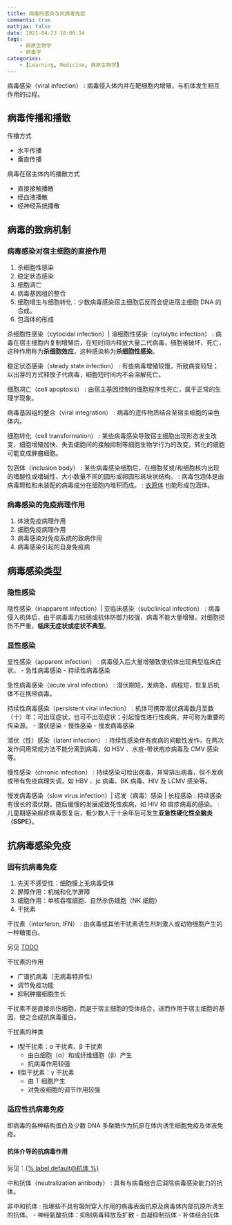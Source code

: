 ```yaml
---
title: 病毒的感染与抗病毒免疫
comments: true
mathjax: false
date: 2021-04-23 18:00:34
tags:
    - 病原生物学
    - 病毒学
categories:
    - [Learning, Medicine, 病原生物学]
---
```


病毒感染（viral infection）
: 病毒侵入体内并在靶细胞内增殖，与机体发生相互作用的过程。

<!-- more -->

## 病毒传播和播散

传播方式
- 水平传播
- 垂直传播

病毒在宿主体内的播散方式
- 直接接触播散
- 经血液播散
- 经神经系统播散

## 病毒的致病机制

### 病毒感染对宿主细胞的直接作用

1. 杀细胞性感染
2. 稳定状态感染
3. 细胞凋亡
4. 病毒基因组的整合
5. 细胞增生与细胞转化：少数病毒感染宿主细胞后反而会促进宿主细胞 DNA 的合成。
6. 包涵体的彤成

杀细胞性感染（cytocidal infection）| 溶细胞性感染（cytolytic infection）
: 病毒在宿主细胞内复制增殖后，在短时间内释放大量二代病毒，细胞被破坏、死亡，这种作用称为**杀细胞效应**，这种感染称为**杀细胞性感染**。

稳定状态感染（steady state infection）
: 有些病毒增殖较慢，所致病变较轻；以出芽的方式释放子代病毒，细胞短时间内不会溶解死亡。

细胞凋亡（cell apoptosis）
: 由宿主基因控制的细胞程序性死亡，属于正常的生理学现象。

病毒基因组的整合（viral integration）
: 病毒的遗传物质结合至宿主细胞的染色体内。

细胞转化（cell transformation）
: 某些病毒感染导致宿主细胞出现形态发生改变、细胞增殖加快、失去细胞间的接触抑制等细胞生物学行为的改变。转化的细胞可能变成肿瘤细胞。

包涵体（inclusion body）
: 某些病毒感染细胞后，在细胞浆或/和细胞核内出现的嗜酸性或嗜碱性、大小数量不同的圆形或卵圆形斑块状结构。
: 病毒包涵体是由病毒颗粒和未装配的病毒成分在细胞内堆积而成。
: <a href="{% post_path 衣原体 %}">衣原体</a> 也能形成包涵体。

### 病毒感染的免疫病理作用

1. 体液免疫病理作用
2. 细胞免疫病理作用
3. 病毒感染对免疫系统的致病作用
4. 病毒感染引起的自身免疫病

## 病毒感染类型

### 隐性感染

隐性感染（inapparent infection）| 亚临床感染（subclinical infection）
: 病毒侵入机体后，由于病毒毒力较弱或机体防御力较强，病毒不能大量增殖，对细胞损伤不严重，**临床无症状或症状不典型**。

### 显性感染

显性感染（apparent infection）
: 病毒侵入后大量增殖致使机体出现典型临床症状。
    - 急性病毒感染
    - 持续性病毒感染

急性病毒感染（acute viral infection）
: 潜伏期短，发病急，病程短，恢复后机体不在携带病毒。

持续性病毒感染（persistent viral infection）
: 机体可携带潜伏病毒数月至数（十）年；可出现症状，也可不出现症状；引起慢性进行性疾病，并可称为重要的传染源。
    - 潜伏感染
    - 慢性感染
    - 慢发病毒感染

潜伏（性）感染（latent infection）
: 持续性感染伴有疾病的间歇性发作，在两次发作间用常规方法不能分离到病毒，如 HSV 、水痘-带状疱疹病毒及 CMV 感染等。

慢性感染（chronic infection）
: 持续感染可检出病毒，并常排出病毒，但不发病或带有免疫病理失调，如 HBV 、jc 病毒、BK 病毒、HIV 及 LCMV 感染等。

慢发病毒感染（slow virus infection）| 迟发（病毒）感染 | 长程感染
: 持续感染有很长的潜伏期，随后缓慢的发展成致死性疾病，如 HIV 和 痲疹病毒的感染。
: 儿童期感染痲疹病毒恢复后，极少数人于十余年后可发生**亚急性硬化性全脑炎（SSPE）**。

## 抗病毒感染免疫

### 固有抗病毒免疫

1. 先天不感受性：细胞膜上无病毒受体
2. 屏障作用：机械和化学屏障
3. 细胞作用：单核吞噬细胞、自然杀伤细胞（NK 细胞）
4. 干扰素

干扰素（interferon, IFN）
: 由病毒或其他干扰素诱生剂刺激人或动物细胞产生的一种糖蛋白。

另见 <a href="{% post_path 细胞因子 %}#细胞">TODO</a>

干扰素的作用
- 广谱抗病毒（无病毒特异性）
- 调节免疫功能
- 抑制肿瘤细胞生长

干扰素不是直接杀伤细胞，而是于宿主细胞的受体结合，进而作用于宿主细胞的基因，使之合成抗病毒蛋白。

干扰素的种类
- Ⅰ型干扰素：α 干扰素、β 干扰素
    - 由白细胞（α）和成纤维细胞（β）产生
    - 抗病毒作用较强
- Ⅱ型干扰素：γ 干扰素
    - 由 T 细胞产生
    - 对免疫细胞的调节作用较强

### 适应性抗病毒免疫

即病毒的各种结构蛋白及少数 DNA 多聚酶作为抗原在体内诱生细胞免疫及体液免疫。

#### 抗体介导的抗病毒作用

另见：<a href="{% post_path 抗体 %}">{% label default@抗体 %}</a>

中和抗体（neutralization antibody）
: 具有与病毒结合后消除病毒感染能力的抗体。

非中和抗体
: 指哪些不具有吸附穿入作用的病毒表面抗原及病毒体内部抗原所诱生的抗体。
    - 神经氨酸抗体：抑制病毒释放及扩散
    - 血凝抑制抗体
    - 补体结合抗体


